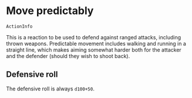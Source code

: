 # Move predictably

`ActionInfo`

This is a reaction to be used to defend against ranged attacks, including thrown weapons. Predictable movement includes walking and running in a straight line, which makes aiming somewhat harder both for the attacker and the defender (should they wish to shoot back).

## Defensive roll

The defensive roll is always `d100+50`.
